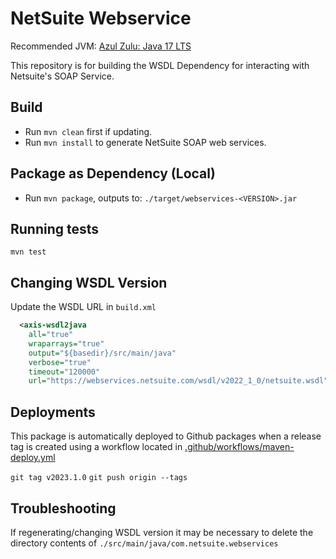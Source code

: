 # NetSuite Webservice

Recommended JVM: [Azul Zulu: Java 17 LTS](https://www.azul.com/downloads/?version=java-17-lts&package=jdk)

This repository is for building the WSDL Dependency for interacting with Netsuite's SOAP Service.


## Build
- Run `mvn clean` first if updating.
- Run `mvn install` to generate NetSuite SOAP web services.

## Package as Dependency (Local)
- Run `mvn package`, outputs to: `./target/webservices-<VERSION>.jar`

## Running tests
`mvn test`

## Changing WSDL Version
Update the WSDL URL in `build.xml`
```xml
  <axis-wsdl2java
    all="true"
    wraparrays="true"
    output="${basedir}/src/main/java"
    verbose="true"
    timeout="120000"
    url="https://webservices.netsuite.com/wsdl/v2022_1_0/netsuite.wsdl"/>
```

## Deployments
This package is automatically deployed to Github packages when a release tag is created using a workflow located in [.github/workflows/maven-deploy.yml](./.github/workflows/maven-deploy.yml)

`git tag v2023.1.0`
`git push origin --tags`

## Troubleshooting
If regenerating/changing WSDL version it may be necessary to delete the directory contents of `./src/main/java/com.netsuite.webservices`